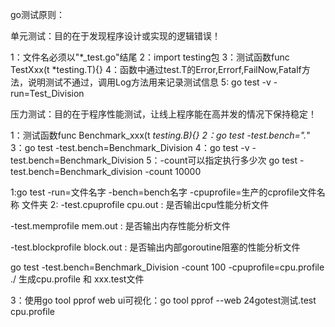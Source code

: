 go测试原则：

单元测试：目的在于发现程序设计或实现的逻辑错误！

1：文件名必须以"*_test.go"结尾
2：import  testing包
3：测试函数func TestXxx(t *testing.T){}
4：函数中通过test.T的Error,Errorf,FailNow,Fatalf方法，说明测试不通过，调用Log方法用来记录测试信息
5: go test -v -run=Test_Division


压力测试：目的在于程序性能测试，让线上程序能在高并发的情况下保持稳定！

1：测试函数func Benchmark_xxx(t *testing.B){}
2：go test  -test.bench=".*" 
3：go test  -test.bench=Benchmark_Division
4：go test -v -test.bench=Benchmark_Division
5：-count可以指定执行多少次  go test -test.bench=Benchmark_division -count 10000


1:go test -run=文件名字 -bench=bench名字 -cpuprofile=生产的cprofile文件名称 文件夹
2:
-test.cpuprofile cpu.out : 是否输出cpu性能分析文件

-test.memprofile mem.out : 是否输出内存性能分析文件

-test.blockprofile block.out : 是否输出内部goroutine阻塞的性能分析文件

go test -test.bench=Benchmark_Division -count 100 -cpuprofile=cpu.profile ./
生成cpu.profile 和 xxx.test文件

3：使用go tool pprof 
web ui可视化：go tool pprof --web 24gotest测试.test cpu.profile
